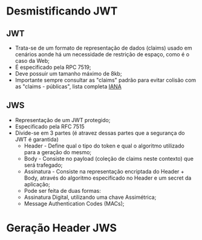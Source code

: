 # Desmistificando JWT

## JWT

- Trata-se de um formato de representação de dados (claims) usado em cenários aonde há um necessidade de restrição de espaço, como é o caso da Web;
- É especificado pela RPC 7519;
- Deve possuir um tamanho máximo de 8kb;
- Importante sempre consultar as "claims" padrão para evitar colisão com as "claims - públicas", lista completa [IANA](http://github.com)

## JWS

- Representação de um JWT protegido;
- Especificado pela RFC 7515
- Divide-se em 3 partes (é atravez dessas partes que a segurança do JWT é garantida)
  -   Header - Define qual o tipo do token e qual o algoritmo utilizado para a geração do mesmo;
  -   Body - Consiste no payload (coleção de claims neste contexto) que será trafegado;
  -   Assinatura - Consiste na representação encriptada do Header + Body, através do algoritmo especificado no Header e um secret da aplicação;
    - Pode ser feita de duas formas:
    - Assinatura Digital, utilizando uma chave Assimétrica;
    - Message Authentication Codes (MACs);

# Geração Header JWS
